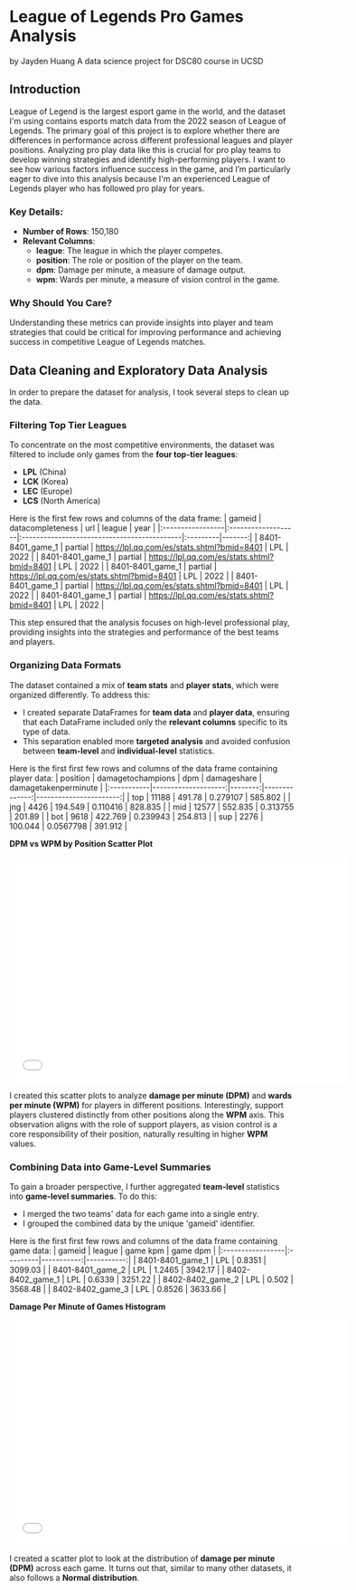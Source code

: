 # League of Legends Pro Games Analysis
by Jayden Huang
A data science project for DSC80 course in UCSD

## Introduction

League of Legend is the largest esport game in the world, and the dataset I'm using contains esports match data from the 2022 season of League of Legends. The primary goal of this project is to explore whether there are differences in performance across different professional leagues and player positions. Analyzing pro play data like this is crucial for pro play teams to develop winning strategies and  identify high-performing players. I want to see how various factors influence success in the game, and I’m particularly eager to dive into this analysis because I'm an experienced League of Legends player who has followed pro play for years.

### Key Details:
- **Number of Rows**: 150,180
- **Relevant Columns**:
  - **league**: The league in which the player competes.
  - **position**: The role or position of the player on the team.
  - **dpm**: Damage per minute, a measure of damage output.
  - **wpm**: Wards per minute, a measure of vision control in the game.

### Why Should You Care?
Understanding these metrics can provide insights into player and team strategies that could be critical for improving performance and achieving success in competitive League of Legends matches.

## Data Cleaning and Exploratory Data Analysis

In order to prepare the dataset for analysis, I took several steps to clean up the data.

### Filtering Top Tier Leagues
To concentrate on the most competitive environments, the dataset was filtered to include only games from the **four top-tier leagues**:
- **LPL** (China)
- **LCK** (Korea)
- **LEC** (Europe)
- **LCS** (North America)

Here is the first few rows and columns of the data frame:
| gameid           | datacompleteness   | url                                         | league   |   year |
|:-----------------|:-------------------|:--------------------------------------------|:---------|-------:|
| 8401-8401_game_1 | partial            | https://lpl.qq.com/es/stats.shtml?bmid=8401 | LPL      |   2022 |
| 8401-8401_game_1 | partial            | https://lpl.qq.com/es/stats.shtml?bmid=8401 | LPL      |   2022 |
| 8401-8401_game_1 | partial            | https://lpl.qq.com/es/stats.shtml?bmid=8401 | LPL      |   2022 |
| 8401-8401_game_1 | partial            | https://lpl.qq.com/es/stats.shtml?bmid=8401 | LPL      |   2022 |
| 8401-8401_game_1 | partial            | https://lpl.qq.com/es/stats.shtml?bmid=8401 | LPL      |   2022 |

This step ensured that the analysis focuses on high-level professional play, providing insights into the strategies and performance of the best teams and players.

### Organizing Data Formats
The dataset contained a mix of **team stats** and **player stats**, which were organized differently. To address this:
- I created separate DataFrames for **team data** and **player data**, ensuring that each DataFrame included only the **relevant columns** specific to its type of data.
- This separation enabled more **targeted analysis** and avoided confusion between **team-level** and **individual-level** statistics.

Here is the first first few rows and columns of the data frame containing player data:
| position   |   damagetochampions |     dpm |   damageshare |   damagetakenperminute |
|:-----------|--------------------:|--------:|--------------:|-----------------------:|
| top        |               11188 | 491.78  |     0.279107  |                585.802 |
| jng        |                4426 | 194.549 |     0.110416  |                828.835 |
| mid        |               12577 | 552.835 |     0.313755  |                201.89  |
| bot        |                9618 | 422.769 |     0.239943  |                254.813 |
| sup        |                2276 | 100.044 |     0.0567798 |                391.912 |

**DPM vs WPM by Position Scatter Plot**
<iframe
  src="assets/Scatter-Plot-of-DPM-vs-WPM-by-Position.html"
  width="600"
  height="400"
  frameborder="0"
></iframe>

I created this scatter plots to analyze **damage per minute (DPM)** and **wards per minute (WPM)** for players in different positions. Interestingly, support players clustered distinctly from other positions along the **WPM** axis. This observation aligns with the role of support players, as vision control is a core responsibility of their position, naturally resulting in higher **WPM** values.

### Combining Data into Game-Level Summaries
To gain a broader perspective, I further aggregated **team-level** statistics into **game-level summaries**. To do this:
- I merged the two teams' data for each game into a single entry.
- I grouped the combined data by the unique 'gameid' identifier.

Here is the first first few rows and columns of the data frame containing game data:
| gameid           | league   |   game kpm |   game dpm |
|:-----------------|:---------|-----------:|-----------:|
| 8401-8401_game_1 | LPL      |     0.8351 |    3099.03 |
| 8401-8401_game_2 | LPL      |     1.2465 |    3942.17 |
| 8402-8402_game_1 | LPL      |     0.6339 |    3251.22 |
| 8402-8402_game_2 | LPL      |     0.502  |    3568.48 |
| 8402-8402_game_3 | LPL      |     0.8526 |    3633.66 |

**Damage Per Minute of Games Histogram**
<iframe
  src="assets/Histogram-of-Damage-Per-Minute-of-Games.html"
  width="600"
  height="400"
  frameborder="0"
></iframe>

I created a scatter plot to look at the distribution of **damage per minute (DPM)** across each game. It turns out that, similar to many other datasets, it also follows a **Normal distribution**.